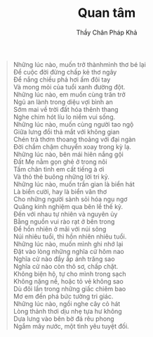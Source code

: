 ﻿---
title: Quan tâm
author: Thầy Chân Pháp Khả
---

> Những lúc nào, muốn trở thànhmình thơ bé lại<br/>
> Để cuộc đời đừng chấp kẻ thơ ngây<br/>
> Để nắng chiều phả hơi ấm đôi tay<br/>
> Và mong mỏi của tuổi xanh đường đột.<br/>
> Những lúc nào, em muốn cùng trăn trở<br/>
> Ngủ an lành trong diệu vợi bình an<br/>
> Sớm mai về trời đất hóa thênh thang<br/>
> Nghe chim hót líu lo niềm vui sống.<br/>
> Những lúc nào, muốn cùng người tao ngộ<br/>
> Giữa lưng đồi thả mắt với không gian<br/>
> Chén trà thơm thoang thoảng với đại ngàn<br/>
> Đời chầm chậm chuyển xoay trong kỳ lạ.<br/>
> Những lúc nào, bên mái hiên nắng gội<br/>
> Đất Mẹ nằm gọn ghẻ ở trong nôi<br/>
> Tấm chân tình em cất tiếng à ơi<br/>
> Và thỏ thẻ buông những lời tri kỷ.<br/>
> Những lúc nào, muốn trần gian là biển hát<br/>
> Là biển cười, hay là biển văn thơ<br/>
> Cho những người sành sỏi hóa ngu ngơ<br/>
> Quăng kinh nghiệm qua bên lề thế kỷ.<br/>
> Đến với nhau tự nhiên và nguyên ủy<br/>
> Bằng nguồn vui rào rạt ở bên trong <br/>
> Để hồn nhiên ở mãi với núi sông<br/>
> Núi nhiêu tuổi, thì hồn nhiên nhiêu tuổi.<br/>
> Những lúc nào, muốn mình ghi nhớ lại<br/>
> Đặt vào lòng những nghĩa cử hôm nao<br/>
> Nghĩa cử nào đầy ắp ánh trăng sao<br/>
> Nghĩa cử nào còn thô sơ, chấp chặt.<br/>
> Không biện hộ, tự cho mình trong sạch<br/>
> Không nặng nề, hoặc tỏ vẻ không sao<br/>
> Dù đôi lần trong những giấc chiêm bao<br/>
> Mơ em đến phá bức tường tri giác.<br/>
> Những lúc nào, ngồi nghe cây cỏ hát <br/>
> Lòng thảnh thơi dịu nhẹ tựa hư không <br/>
> Dựa lưng vào bên bờ đá rêu phong<br/>
> Ngắm mây nước, một tình yêu tuyệt đối.
